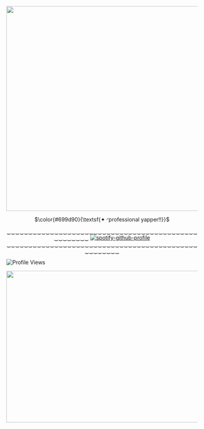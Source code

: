 
<p align="center">   <img width="540x540" height="540" src=https://github.com/lyrxqss/lyrxqss-2/blob/4ee483743731d978a12789361715b6855d6d19cf/Hanni%20(1)-Photoroom.png>
</p>

<p align="center"> $\color{#699d90}{\textsf{✦ ◜professional yapper!!}}$

 

<p align="center"![Profile Views](https://komarev.com/ghpvc/?username=lyrxqss&color=blue&label=delulus)




‿‿‿‿‿‿‿‿‿‿‿‿‿‿‿‿‿‿‿‿‿‿‿‿‿‿‿‿‿‿‿‿‿‿‿‿‿‿‿‿‿‿‿‿‿‿‿‿‿‿‿‿
[![spotify-github-profile](https://spotify-github-profile.kittinanx.com/api/view?uid=cgo1nbhfibb223rkc10kxe6p1&cover_image=true&theme=natemoo-re&show_offline=true&background_color=121212&interchange=true&bar_color=53b14f&bar_color_cover=false)](https://spotify-github-profile.kittinanx.com/api/view?uid=cgo1nbhfibb223rkc10kxe6p1&redirect=true)
‿‿‿‿‿‿‿‿‿‿‿‿‿‿‿‿‿‿‿‿‿‿‿‿‿‿‿‿‿‿‿‿‿‿‿‿‿‿‿‿‿‿‿‿‿‿‿‿‿‿‿‿


![Profile Views](https://komarev.com/ghpvc/?username=lyrxqss&color=blue&label=delulus)


<p align="center">   <img width="600x600" height="400" src=https://github.com/lyrxqss/lyrxqss-2/blob/f6799bf1ab17a88b0e2b4b6beed0af3ffd7127d9/%E1%B6%BB%20%F0%9D%98%87%20%F0%90%B0%81.jpeg>
</p>

